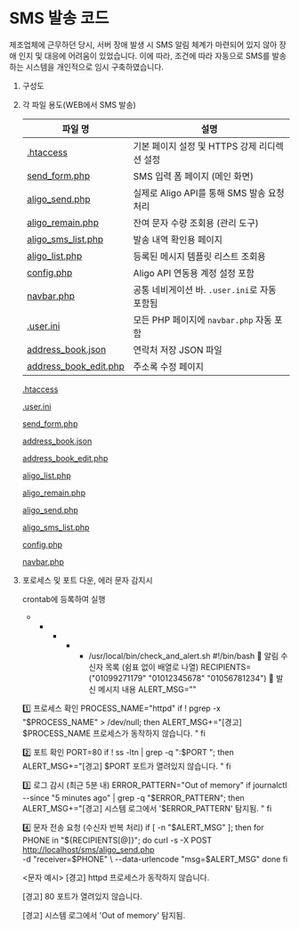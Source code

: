 # SMS 발송 코드

제조업체에 근무하던 당시, 서버 장애 발생 시 SMS 알림 체계가 마련되어 있지 않아 장애 인지 및 대응에 어려움이 있었습니다. 이에 따라, 조건에 따라 자동으로 SMS를 발송하는 시스템을 개인적으로 임시 구축하였습니다.

1. 구성도
2. 각 파일 용도(WEB에서 SMS 발송)
    
    
    | 파일 명 | 설명 |
    | --- | --- |
    | [.htaccess](SMS%20%E1%84%87%E1%85%A1%E1%86%AF%E1%84%89%E1%85%A9%E1%86%BC%20%E1%84%8F%E1%85%A9%E1%84%83%E1%85%B3%20238aef0fed1380c7b976e90e88aded2b/htaccess%20238aef0fed1380af8eccef80c07d8644.md) | 기본 페이지 설정 및 HTTPS 강제 리디렉션 설정 |
    | [send_form.php](SMS%20%E1%84%87%E1%85%A1%E1%86%AF%E1%84%89%E1%85%A9%E1%86%BC%20%E1%84%8F%E1%85%A9%E1%84%83%E1%85%B3%20238aef0fed1380c7b976e90e88aded2b/send_form%20php%20238aef0fed13807a9207d04a45a10c0a.md) | SMS 입력 폼 페이지 (메인 화면) |
    | [aligo_send.php](SMS%20%E1%84%87%E1%85%A1%E1%86%AF%E1%84%89%E1%85%A9%E1%86%BC%20%E1%84%8F%E1%85%A9%E1%84%83%E1%85%B3%20238aef0fed1380c7b976e90e88aded2b/aligo_send%20php%20238aef0fed1380b98704deb59ed72c17.md) | 실제로 Aligo API를 통해 SMS 발송 요청 처리 |
    | [aligo_remain.php](SMS%20%E1%84%87%E1%85%A1%E1%86%AF%E1%84%89%E1%85%A9%E1%86%BC%20%E1%84%8F%E1%85%A9%E1%84%83%E1%85%B3%20238aef0fed1380c7b976e90e88aded2b/aligo_remain%20php%20238aef0fed13800c9757dc35a74fa2a1.md) | 잔여 문자 수량 조회용 (관리 도구) |
    | [aligo_sms_list.php](SMS%20%E1%84%87%E1%85%A1%E1%86%AF%E1%84%89%E1%85%A9%E1%86%BC%20%E1%84%8F%E1%85%A9%E1%84%83%E1%85%B3%20238aef0fed1380c7b976e90e88aded2b/aligo_sms_list%20php%20238aef0fed13804c8b22e915015e0815.md) | 발송 내역 확인용 페이지 |
    | [aligo_list.php](SMS%20%E1%84%87%E1%85%A1%E1%86%AF%E1%84%89%E1%85%A9%E1%86%BC%20%E1%84%8F%E1%85%A9%E1%84%83%E1%85%B3%20238aef0fed1380c7b976e90e88aded2b/aligo_list%20php%20238aef0fed1380e69d04c998ee6dc3b9.md) | 등록된 메시지 템플릿 리스트 조회용 |
    | [config.php](SMS%20%E1%84%87%E1%85%A1%E1%86%AF%E1%84%89%E1%85%A9%E1%86%BC%20%E1%84%8F%E1%85%A9%E1%84%83%E1%85%B3%20238aef0fed1380c7b976e90e88aded2b/config%20php%20238aef0fed1380dead92f64956cf4bd7.md) | Aligo API 연동용 계정 설정 포함 |
    | [navbar.php](SMS%20%E1%84%87%E1%85%A1%E1%86%AF%E1%84%89%E1%85%A9%E1%86%BC%20%E1%84%8F%E1%85%A9%E1%84%83%E1%85%B3%20238aef0fed1380c7b976e90e88aded2b/navbar%20php%20238aef0fed1380cfb990c1a26e30fd57.md) | 공통 네비게이션 바. `.user.ini`로 자동 포함됨 |
    | [.user.ini](SMS%20%E1%84%87%E1%85%A1%E1%86%AF%E1%84%89%E1%85%A9%E1%86%BC%20%E1%84%8F%E1%85%A9%E1%84%83%E1%85%B3%20238aef0fed1380c7b976e90e88aded2b/user%20ini%20238aef0fed138015a16adf7b4c3d1deb.md) | 모든 PHP 페이지에 `navbar.php` 자동 포함 |
    | [address_book.json](SMS%20%E1%84%87%E1%85%A1%E1%86%AF%E1%84%89%E1%85%A9%E1%86%BC%20%E1%84%8F%E1%85%A9%E1%84%83%E1%85%B3%20238aef0fed1380c7b976e90e88aded2b/address_book%20json%20238aef0fed13805c8db7ee3d53066231.md) | 연락처 저장 JSON 파일 |
    | [address_book_edit.php](SMS%20%E1%84%87%E1%85%A1%E1%86%AF%E1%84%89%E1%85%A9%E1%86%BC%20%E1%84%8F%E1%85%A9%E1%84%83%E1%85%B3%20238aef0fed1380c7b976e90e88aded2b/address_book_edit%20php%20238aef0fed138009baa5cbc0d5331b8b.md) | 주소록 수정 페이지 |
    
    [.htaccess](SMS%20%E1%84%87%E1%85%A1%E1%86%AF%E1%84%89%E1%85%A9%E1%86%BC%20%E1%84%8F%E1%85%A9%E1%84%83%E1%85%B3%20238aef0fed1380c7b976e90e88aded2b/htaccess%20238aef0fed1380af8eccef80c07d8644.md)
    
    [.user.ini](SMS%20%E1%84%87%E1%85%A1%E1%86%AF%E1%84%89%E1%85%A9%E1%86%BC%20%E1%84%8F%E1%85%A9%E1%84%83%E1%85%B3%20238aef0fed1380c7b976e90e88aded2b/user%20ini%20238aef0fed138015a16adf7b4c3d1deb.md)
    
    [send_form.php](SMS%20%E1%84%87%E1%85%A1%E1%86%AF%E1%84%89%E1%85%A9%E1%86%BC%20%E1%84%8F%E1%85%A9%E1%84%83%E1%85%B3%20238aef0fed1380c7b976e90e88aded2b/send_form%20php%20238aef0fed13807a9207d04a45a10c0a.md)
    
    [address_book.json](SMS%20%E1%84%87%E1%85%A1%E1%86%AF%E1%84%89%E1%85%A9%E1%86%BC%20%E1%84%8F%E1%85%A9%E1%84%83%E1%85%B3%20238aef0fed1380c7b976e90e88aded2b/address_book%20json%20238aef0fed13805c8db7ee3d53066231.md)
    
    [address_book_edit.php](SMS%20%E1%84%87%E1%85%A1%E1%86%AF%E1%84%89%E1%85%A9%E1%86%BC%20%E1%84%8F%E1%85%A9%E1%84%83%E1%85%B3%20238aef0fed1380c7b976e90e88aded2b/address_book_edit%20php%20238aef0fed138009baa5cbc0d5331b8b.md)
    
    [aligo_list.php](SMS%20%E1%84%87%E1%85%A1%E1%86%AF%E1%84%89%E1%85%A9%E1%86%BC%20%E1%84%8F%E1%85%A9%E1%84%83%E1%85%B3%20238aef0fed1380c7b976e90e88aded2b/aligo_list%20php%20238aef0fed1380e69d04c998ee6dc3b9.md)
    
    [aligo_remain.php](SMS%20%E1%84%87%E1%85%A1%E1%86%AF%E1%84%89%E1%85%A9%E1%86%BC%20%E1%84%8F%E1%85%A9%E1%84%83%E1%85%B3%20238aef0fed1380c7b976e90e88aded2b/aligo_remain%20php%20238aef0fed13800c9757dc35a74fa2a1.md)
    
    [aligo_send.php](SMS%20%E1%84%87%E1%85%A1%E1%86%AF%E1%84%89%E1%85%A9%E1%86%BC%20%E1%84%8F%E1%85%A9%E1%84%83%E1%85%B3%20238aef0fed1380c7b976e90e88aded2b/aligo_send%20php%20238aef0fed1380b98704deb59ed72c17.md)
    
    [aligo_sms_list.php](SMS%20%E1%84%87%E1%85%A1%E1%86%AF%E1%84%89%E1%85%A9%E1%86%BC%20%E1%84%8F%E1%85%A9%E1%84%83%E1%85%B3%20238aef0fed1380c7b976e90e88aded2b/aligo_sms_list%20php%20238aef0fed13804c8b22e915015e0815.md)
    
    [config.php](SMS%20%E1%84%87%E1%85%A1%E1%86%AF%E1%84%89%E1%85%A9%E1%86%BC%20%E1%84%8F%E1%85%A9%E1%84%83%E1%85%B3%20238aef0fed1380c7b976e90e88aded2b/config%20php%20238aef0fed1380dead92f64956cf4bd7.md)
    
    [navbar.php](SMS%20%E1%84%87%E1%85%A1%E1%86%AF%E1%84%89%E1%85%A9%E1%86%BC%20%E1%84%8F%E1%85%A9%E1%84%83%E1%85%B3%20238aef0fed1380c7b976e90e88aded2b/navbar%20php%20238aef0fed1380cfb990c1a26e30fd57.md)
    
3. 포로세스 및 포트 다운, 에러 문자 감지시 
    
    crontab에 등록하여 실행
    
    * * * * * /usr/local/bin/check_and_alert.sh
    #!/bin/bash
    📱 알림 수신자 목록 (쉼표 없이 배열로 나열)
    RECIPIENTS=("01099271179" "01012345678" "01056781234")
    📩 발신 메시지 내용
    ALERT_MSG=""
    
    1️⃣ 프로세스 확인
    PROCESS_NAME="httpd"
    if ! pgrep -x "$PROCESS_NAME" > /dev/null; then
    ALERT_MSG+="[경고] $PROCESS_NAME 프로세스가 동작하지 않습니다. "
    fi
    
    2️⃣ 포트 확인
    PORT=80
    if ! ss -ltn | grep -q ":$PORT "; then
    ALERT_MSG+="[경고] $PORT 포트가 열려있지 않습니다. "
    fi
    
    3️⃣ 로그 감시 (최근 5분 내)
    ERROR_PATTERN="Out of memory"
    if journalctl --since "5 minutes ago" | grep -q "$ERROR_PATTERN"; then
    ALERT_MSG+="[경고] 시스템 로그에서 '$ERROR_PATTERN' 탐지됨. "
    fi
    
    4️⃣ 문자 전송 요청 (수신자 반복 처리)
    if [ -n "$ALERT_MSG" ]; then
    for PHONE in "${RECIPIENTS[@]}"; do
    curl -s -X POST [http://localhost/sms/aligo_send.php](http://localhost/sms/aligo_send.php) \
    -d "receiver=$PHONE" \
    --data-urlencode "msg=$ALERT_MSG"
    done
    fi
    
    <문자 예시>
    [경고] httpd 프로세스가 동작하지 않습니다.
    
    [경고] 80 포트가 열려있지 않습니다.
    
    [경고] 시스템 로그에서 'Out of memory' 탐지됨.